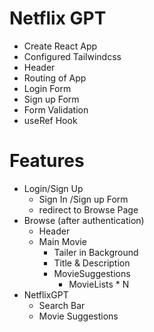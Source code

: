 
# Netflix GPT
- Create React App
- Configured Tailwindcss
- Header
- Routing of App
- Login Form
- Sign up Form
- Form Validation
- useRef Hook

# Features
- Login/Sign Up
    - Sign In /Sign up Form
    - redirect to Browse Page
- Browse (after authentication)
    - Header
    - Main Movie
        - Tailer in Background
        - Title & Description
        - MovieSuggestions
            - MovieLists * N
- NetflixGPT
    - Search Bar
    - Movie Suggestions

